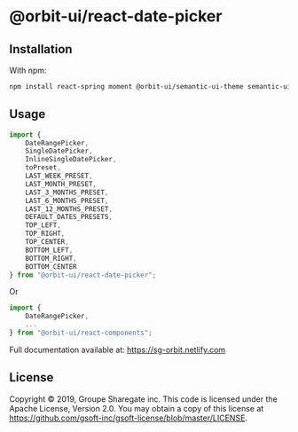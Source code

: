 # @orbit-ui/react-date-picker

## Installation

With npm:

```bash
npm install react-spring moment @orbit-ui/semantic-ui-theme semantic-ui-react @orbit-ui/react-date-picker
```

## Usage

```javascript
import { 
    DateRangePicker,
    SingleDatePicker,
    InlineSingleDatePicker,
    toPreset, 
    LAST_WEEK_PRESET, 
    LAST_MONTH_PRESET, 
    LAST_3_MONTHS_PRESET, 
    LAST_6_MONTHS_PRESET, 
    LAST_12_MONTHS_PRESET, 
    DEFAULT_DATES_PRESETS, 
    TOP_LEFT, 
    TOP_RIGHT,
    TOP_CENTER,
    BOTTOM_LEFT,
    BOTTOM_RIGHT,
    BOTTOM_CENTER
} from "@orbit-ui/react-date-picker";
```

Or

```javascript
import { 
    DateRangePicker, 
    ...
} from "@orbit-ui/react-components";
```

Full documentation available at: https://sg-orbit.netlify.com

## License

Copyright © 2019, Groupe Sharegate inc. This code is licensed under the Apache License, Version 2.0. You may obtain a copy of this license at https://github.com/gsoft-inc/gsoft-license/blob/master/LICENSE.
